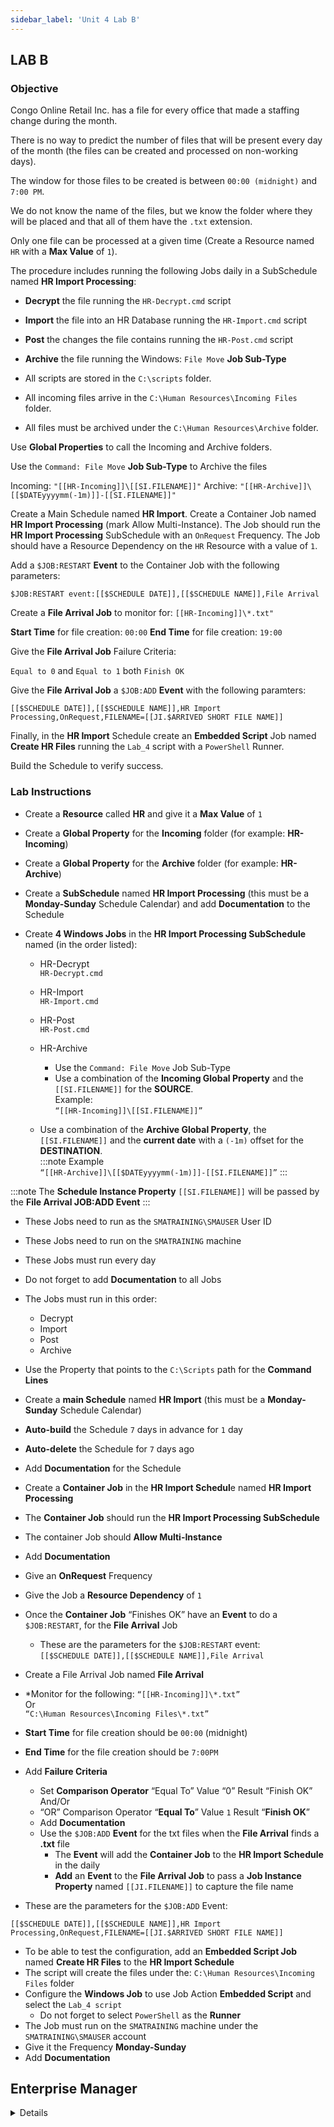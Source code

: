 ```yaml
---
sidebar_label: 'Unit 4 Lab B'
---
```


## LAB B

### Objective

Congo Online Retail Inc. has a file for every office that made a staffing change during the month. 

There is no way to predict the number of files that will be present every day of the month (the files can be created and processed on non-working days). 

The window for those files to be created is between ```00:00 (midnight)``` and ```7:00 PM```. 

We do not know the name of the files, but we know the folder where they will be placed and that all of them have the ```.txt``` extension.

Only one file can be processed at a given time (Create a Resource named ```HR``` with a **Max Value** of ```1```). 

The procedure includes running the following Jobs daily in a SubSchedule named **HR Import Processing**:

* **Decrypt** the file running the ```HR-Decrypt.cmd``` script
* **Import** the file into an HR Database running the ```HR-Import.cmd``` script
* **Post** the changes the file contains running the ```HR-Post.cmd``` script
* **Archive** the file running the Windows: ```File Move``` **Job Sub-Type**  

* All scripts are stored in the ```C:\scripts``` folder.
* All incoming files arrive in the ```C:\Human Resources\Incoming Files``` folder.
* All files must be archived under the ```C:\Human Resources\Archive``` folder.

Use **Global Properties** to call the Incoming and Archive folders.

Use the ```Command: File Move``` **Job Sub-Type** to Archive the files 

Incoming: ```"[[HR-Incoming]]\[[SI.FILENAME]]"```
Archive: ```"[[HR-Archive]]\[[$DATEyyyymm(-1m)]]-[[SI.FILENAME]]"```

Create a Main Schedule named **HR Import**. Create a Container Job named **HR Import Processing** (mark Allow Multi-Instance). The Job should run the **HR Import Processing** SubSchedule with an ```OnRequest``` Frequency. The Job should have a Resource Dependency on the ```HR``` Resource with a value of ```1```.

Add a ```$JOB:RESTART``` **Event** to the Container Job with the following parameters:

```
$JOB:RESTART event:[[$SCHEDULE DATE]],[[$SCHEDULE NAME]],File Arrival
```

Create a **File Arrival Job** to monitor for: ```[[HR-Incoming]]\*.txt"```

**Start Time** for file creation: ```00:00```
**End Time** for file creation: ```19:00```

Give the **File Arrival Job** Failure Criteria:

```Equal to 0``` and ```Equal to 1``` both ```Finish OK```

Give the **File Arrival Job** a ```$JOB:ADD``` **Event** with the following paramters:

```
[[$SCHEDULE DATE]],[[$SCHEDULE NAME]],HR Import Processing,OnRequest,FILENAME=[[JI.$ARRIVED SHORT FILE NAME]]
```

Finally, in the **HR Import** Schedule create an **Embedded Script** Job named **Create HR Files** running the ```Lab_4``` script with a ```PowerShell``` Runner.

Build the Schedule to verify success.

### Lab Instructions

* Create a **Resource** called **HR** and give it a **Max Value** of ```1```  
* Create a **Global Property** for the **Incoming** folder (for example: **HR-Incoming**)  
* Create a **Global Property** for the **Archive** folder (for example: **HR-Archive**)  
* Create a **SubSchedule** named **HR Import Processing** (this must be a **Monday-Sunday** Schedule Calendar) and add **Documentation** to the Schedule  

* Create **4 Windows Jobs** in the **HR Import Processing SubSchedule** named (in the order listed):  
	* HR-Decrypt  
	```HR-Decrypt.cmd```
	* HR-Import  
	```HR-Import.cmd```
	* HR-Post  
	```HR-Post.cmd```
	* HR-Archive  
		* Use the ```Command: File Move``` Job Sub-Type
		* Use a combination of the **Incoming Global Property** and the ```[[SI.FILENAME]]``` for the **SOURCE**.  
		Example:   
		```“[[HR-Incoming]]\[[SI.FILENAME]]”```

	* Use a combination of the **Archive Global Property**, the ```[[SI.FILENAME]]``` and the **current date** with a ```(-1m)``` offset for the **DESTINATION**.   
    :::note Example   
    ```“[[HR-Archive]]\[[$DATEyyyymm(-1m)]]-[[SI.FILENAME]]”``` 
    :::

:::note
The **Schedule Instance Property** ```[[SI.FILENAME]]``` will be passed by the **File Arrival JOB:ADD Event**
:::

* These Jobs need to run as the ```SMATRAINING\SMAUSER``` User ID
* These Jobs need to run on the ```SMATRAINING``` machine
* These Jobs must run every day
* Do not forget to add **Documentation** to all Jobs
* The Jobs must run in this order:
	* Decrypt
	* Import
	* Post
	* Archive
* Use the Property that points to the ```C:\Scripts``` path for the **Command Lines**

* Create a **main Schedule** named **HR Import** (this must be a **Monday-Sunday** Schedule Calendar)
* **Auto-build** the Schedule ```7``` days in advance for ```1``` day
* **Auto-delete** the Schedule for ```7``` days ago
* Add **Documentation** for the Schedule 
* Create a **Container Job** in the **HR Import Schedul**e named **HR Import Processing**
* The **Container Job** should run the **HR Import Processing SubSchedule**
* The container Job should **Allow Multi-Instance** 
* Add **Documentation**
* Give an **OnRequest** Frequency 
* Give the Job a **Resource Dependency** of ```1```
* Once the **Container Job** “Finishes OK” have an **Event** to do a ```$JOB:RESTART```, for the **File Arrival** Job
	* These are the parameters for the ```$JOB:RESTART``` event:  
```[[$SCHEDULE DATE]],[[$SCHEDULE NAME]],File Arrival```

* Create a File Arrival Job named **File Arrival**
* *Monitor for the following:
```“[[HR-Incoming]]\*.txt”```  
Or   
```“C:\Human Resources\Incoming Files\*.txt”```   
* **Start Time** for file creation should be ```00:00``` (midnight) 
* **End Time** for the file creation should be ```7:00PM```
* Add **Failure Criteria**
	* Set **Comparison Operator** “Equal To” Value “0” Result “Finish OK”   
    And/Or  
	* “OR” Comparison Operator “**Equal To**” Value ```1``` Result “**Finish OK**”   
	* Add **Documentation**
	* Use the ```$JOB:ADD``` **Event** for the txt files when the **File Arrival** finds a **.txt** file
		* The **Event** will add the **Container Job** to the **HR Import Schedule** in the daily
		* **Add** an **Event** to the **File Arrival Job** to pass a **Job Instance Property** named ```[[JI.FILENAME]]``` to capture the file name
* These are the parameters for the ```$JOB:ADD``` Event:
```
[[$SCHEDULE DATE]],[[$SCHEDULE NAME]],HR Import Processing,OnRequest,FILENAME=[[JI.$ARRIVED SHORT FILE NAME]]
```

* To be able to test the configuration, add an **Embedded Script Job** named **Create HR Files** to the **HR Import Schedule**
* The script will create the files under the: 
```C:\Human Resources\Incoming Files``` folder
* Configure the **Windows Job** to use Job Action **Embedded Script** and select the ```Lab_4 script``` 
	* Do not forget to select ```PowerShell``` as the **Runner**
* The Job must run on the ```SMATRAINING``` machine under the ```SMATRAINING\SMAUSER``` account
* Give it the Frequency **Monday-Sunday**
* Add **Documentation**


## Enterprise Manager

<details>

:::tip [Walkthrough Video - Unit 4 Lab B](../static/videobasic/U4LabB.mp4)

:::


**Lab Instructions**:  

* Create a **Resource** called **HR** and give it a **Max Value** of ```1```  
* Create a **Global Property** for the **Incoming** folder (for example: **HR-Incoming**)  
* Create a **Global Property** for the **Archive** folder (for example: **HR-Archive**)  
* Create a **SubSchedule** named **HR Import Processing** (this must be a **Monday-Sunday** Schedule Calendar) and add **Documentation** to the Schedule  

* Create **4 Windows Jobs** in the **HR Import Processing SubSchedule** named (in the order listed):  
	* HR-Decrypt  
	```HR-Decrypt.cmd```
	* HR-Import  
	```HR-Import.cmd```
	* HR-Post  
	```HR-Post.cmd```
	* HR-Archive  
		* Use the ```Command: File Move``` Job Sub-Type
		* Use a combination of the **Incoming Global Property** and the ```[[SI.FILENAME]]``` for the **SOURCE**.  
		Example:   
		```“[[HR-Incoming]]\[[SI.FILENAME]]”```

	* Use a combination of the **Archive Global Property**, the ```[[SI.FILENAME]]``` and the **current date** with a ```(-1m)``` offset for the **DESTINATION**.   
    :::note Example   
    ```“[[HR-Archive]]\[[$DATEyyyymm(-1m)]]-[[SI.FILENAME]]”``` 
    :::

:::note
The **Schedule Instance Property** ```[[SI.FILENAME]]``` will be passed by the **File Arrival JOB:ADD Event**
:::

* These Jobs need to run as the ```SMATRAINING\SMAUSER``` User ID
* These Jobs need to run on the ```SMATRAINING``` machine
* These Jobs must run every day
* Do not forget to add **Documentation** to all Jobs
* The Jobs must run in this order:
	* Decrypt
	* Import
	* Post
	* Archive
* Use the Property that points to the ```C:\Scripts``` path for the **Command Lines**

* Create a **main Schedule** named **HR Import** (this must be a **Monday-Sunday** Schedule Calendar)
* **Auto-build** the Schedule ```7``` days in advance for ```1``` day
* **Auto-delete** the Schedule for ```7``` days ago
* Add **Documentation** for the Schedule 
* Create a **Container Job** in the **HR Import Schedul**e named **HR Import Processing**
* The **Container Job** should run the **HR Import Processing SubSchedule**
* The container Job should **Allow Multi-Instance** 
* Add **Documentation**
* Give an **OnRequest** Frequency 
* Give the Job a **Resource Dependency** of ```1```
* Once the **Container Job** “Finishes OK” have an **Event** to do a ```$JOB:RESTART```, for the **File Arrival** Job
	* These are the parameters for the ```$JOB:RESTART``` event:  
```[[$SCHEDULE DATE]],[[$SCHEDULE NAME]],File Arrival```

* Create a File Arrival Job named **File Arrival**
* *Monitor for the following:
```“[[HR-Incoming]]\*.txt”```  
Or   
```“C:\Human Resources\Incoming Files\*.txt”```   
* **Start Time** for file creation should be ```00:00``` (midnight) 
* **End Time** for the file creation should be ```7:00PM```
* Add **Failure Criteria**
	* Set **Comparison Operator** “Equal To” Value “0” Result “Finish OK”   
    And/Or  
	* “OR” Comparison Operator “**Equal To**” Value ```1``` Result “**Finish OK**”   
	* Add **Documentation**
	* Use the ```$JOB:ADD``` **Event** for the txt files when the **File Arrival** finds a **.txt** file
		* The **Event** will add the **Container Job** to the **HR Import Schedule** in the daily
		* **Add** an **Event** to the **File Arrival Job** to pass a **Job Instance Property** named ```[[JI.FILENAME]]``` to capture the file name
* These are the parameters for the ```$JOB:ADD``` Event:
```
[[$SCHEDULE DATE]],[[$SCHEDULE NAME]],HR Import Processing,OnRequest,FILENAME=[[JI.$ARRIVED SHORT FILE NAME]]
```

* To be able to test the configuration, add an **Embedded Script Job** named **Create HR Files** to the **HR Import Schedule**
* The script will create the files under the: 
```C:\Human Resources\Incoming Files``` folder
* Configure the **Windows Job** to use Job Action **Embedded Script** and select the ```Lab_4 script``` 
	* Do not forget to select ```PowerShell``` as the **Runner**
* The Job must run on the ```SMATRAINING``` machine under the ```SMATRAINING\SMAUSER``` account
* Give it the Frequency **Monday-Sunday**
* Add **Documentation**

* Before building the Schedule for today, use the **Workflow Designer** to check your configuration. 

#### HR Import Processing (The SubSchedule)

<a href="imgbasic/445.png" target="_blank"><img src="imgbasic/445.png" width="400"></img></a>

#### HR Import (The Main Schedule)

<a href="imgbasic/446.png" target="_blank"><img src="imgbasic/446.png" width="500"></img></a>

###### (Click Images to Enlarge)

</details>